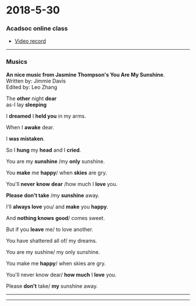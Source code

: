 2018-5-30
===
### Acadsoc online class
* [Video record](http://straindown.quanshi.com/doc/classroom/mp4convert/3095125zh_CN.mp4)




***
### Musics
**An nice music from Jasmine Thompson's You Are My Sunshine**.<br>
Written by: Jimmie Davis<br>
Edited by: Leo Zhang<br>

The **other** night **dear**<br>
as-I lay **sleeping**<br>

I **dreamed** I **held you** in my arms.<br>

When I **awake** dear.<br>

I **was mistaken**.<br>

So I **hung** my **head** and I **cried**.<br>

You are my **sunshine** /my **only** sunshine.<br>

You **make** me **happy**/ when **skies** are gry.<br>

You'll **never** **know** **dear** /how much I **love** you.<br>

**Please** **don't take** /my **sunshine** away.<br>

I'll **always love** you/ and **make** you **happy**.<br>

And **nothing knows** **good**/ comes sweet.<br>

But if you **leave** me/ to love another.<br>

You have shattered all of/ my dreams.<br>

You are my sushine/ my only sunshine.<br>

You make me **happy**/ when skies are gry.<br>

You'll never know dear/ **how much** I **love** you.<br>

Please **don't** take/ **my** sunshine away.<br>
***
***
